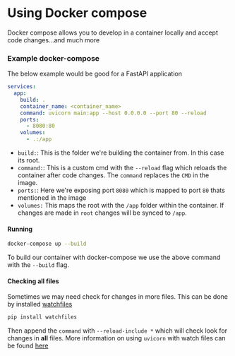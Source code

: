 # Using Docker compose

Docker compose allows you to develop in a container locally and accept code
changes...and much more

### Example docker-compose

The below example would be good for a FastAPI application

```yaml
services:
  app:
    build: .
    container_name: <container_name>
    command: uvicorn main:app --host 0.0.0.0 --port 80 --reload
    ports:
      - 8080:80
    volumes:
      - .:/app
```

- `build:`: This is the folder we're building the container from. In this case
  its root.
- `command:`: This is a custom cmd with the `--reload` flag which reloads the
  container after code changes. The `command` replaces the `CMD` in the image.
- `ports:`: Here we're exposing port `8080` which is mapped to port `80` thats
  mentioned in the image
- `volumes:` This maps the root with the `/app` folder within the container. If
  changes are made in `root` changes will be synced to `/app`.

#### Running

```zsh
docker-compose up --build
```

To build our container with docker-compose we use the above command with the
`--build` flag.

#### Checking all files

Sometimes we may need check for changes in more files. This can be done by
installed [watchfiles](https://watchfiles.helpmanual.io/)

```zsh
pip install watchfiles
```

Then append the `command` with `--reload-include *` which will check look for
changes in **all** files. More information on using `uvicorn` with watch files
can be found [here](https://www.uvicorn.org/settings/#reloading-with-watchfiles)
